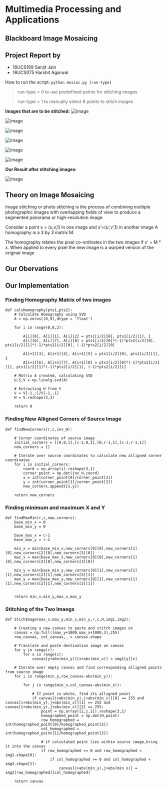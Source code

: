 # Multimedia Processing and Applications
## Blackboard Image Mosaicing
## Project Report by
* 16UCS169 Sanjit Jain
* 16UCS075 Harshit Agarwal 

How to run the script:
`python mosiac.py [run-type]`
> run-type = 0 to use predefined points for stitching images

> run-type = 1 to manually select 8 points to stitch images

**Images that are to be stitched:**
![image](https://github.com/sanjitjain2/BlackBoard-Image-Mosaicing/blob/master/m0.jpg)

![image](https://github.com/sanjitjain2/BlackBoard-Image-Mosaicing/blob/master/m1.jpg)

![image](https://github.com/sanjitjain2/BlackBoard-Image-Mosaicing/blob/master/m2.jpg)

![image](https://github.com/sanjitjain2/BlackBoard-Image-Mosaicing/blob/master/m3.jpg)

![image](https://github.com/sanjitjain2/BlackBoard-Image-Mosaicing/blob/master/m4.jpg)

![image](https://github.com/sanjitjain2/BlackBoard-Image-Mosaicing/blob/master/m5.jpg)

**Our Result after stitching images:**

![image](https://github.com/sanjitjain2/BlackBoard-Image-Mosaicing/blob/master/result012345.jpg)

## Theory on Image Mosaicing
Image stitching or photo stitching is the process of combining multiple photographic images with overlapping fields of view to produce a segmented panorama or high-resolution image.

Consider a point x = (u,v,1) in one image and
x’=(u’,v’,1) in another image
A homography is a 3 by 3 matrix M.

The homography relates the pixel co-ordinates in the two images if x’ = M * x.
When applied to every pixel the new image is a warped version of the original image

## Our Obervations

## Our Implementation

### Finding Homography Matrix of two images
```
def calcHomography(pts1,pts2):
    # Calculate Homography using SVD
    A = np.zeros((8,9),dtype = 'float')

    for i in range(0,8,2):

        A[i][0], A[i][1], A[i][2] = pts1[i/2][0], pts1[i/2][1], 1
        A[i][6], A[i][7], A[i][8] = pts1[i/2][0]*(-1)*pts2[i/2][0], pts1[i/2][1]*(-1)*pts2[i/2][0], (-1)*pts2[i/2][0]

        A[i+1][3], A[i+1][4], A[i+1][5] = pts1[i/2][0], pts1[i/2][1], 1
        A[i+1][6], A[i+1][7], A[i+1][8] = pts1[i/2][0]*(-1)*pts2[i/2][1], pts1[i/2][1]*(-1)*pts2[i/2][1], (-1)*pts2[i/2][1]
    
    # Matrix A created, calculating SVD 
    U,S,V = np.linalg.svd(A)
    
    # Extracting H from V
    V = V[-1,:]/V[-1,-1]
    H = V.reshape(3,3)

    return H
```

### Finding New Alligned Corners of Source Image
```
def findNewCorners(r,c,inv_H):

    # Corner coordinates of source image
    initial_corners = [[0,0,1],[c-1,0,1],[0,r-1,1],[c-1,r-1,1]] 
    new_corners = []

    # Iterate over source coordinates to calculate new alligned corner coordinates
    for i in initial_corners:
        coord = np.array(i).reshape(3,1)    
        corner_point = np.dot(inv_H,coord)
        x = int(corner_point[0]/corner_point[2])
        y = int(corner_point[1]/corner_point[2])
        new_corners.append([x,y])

    return new_corners
```

### Finding minimum and maximum X and Y
```
def findMaxMin(r,c,new_corners):
    base_min_x = 0
    base_min_y = 0

    base_max_x = c-1
    base_max_y = r-1

    min_x = min(base_min_x,new_corners[0][0],new_corners[1][0],new_corners[2][0],new_corners[3][0])
    max_x = max(base_max_x,new_corners[0][0],new_corners[1][0],new_corners[2][0],new_corners[3][0])

    min_y = min(base_min_y,new_corners[0][1],new_corners[1][1],new_corners[2][1],new_corners[3][1])
    max_y = max(base_max_y,new_corners[0][1],new_corners[1][1],new_corners[2][1],new_corners[3][1])


    return min_x,min_y,max_x,max_y
```

### Stitching of the Two Imaegs
```
def StichImage(max_x,max_y,min_x,min_y,r,c,H,img1,img2):

    # Creating a new canvas to paste and stitch images on
    canvas = np.full((max_y+1000,max_x+1000,3),255)
    row_canvas, col_canvas,_ = canvas.shape

    # Translate and paste destiantion image on canvas   
    for y in range(r):
        for x in range(c):
            canvas[y+abs(min_y)][x+abs(min_x)] = img1[y][x]

    # Iterate over empty canvas and find corresponding alligned points from source image
    for i in range(min_y,row_canvas-abs(min_y)):
        
        for j in range(min_x,col_canvas-abs(min_x)):
            
            # If point is white, find its alligned point
            if canvas[i+abs(min_y),j+abs(min_x)][0] == 255 and canvas[i+abs(min_y),j+abs(min_x)][1] == 255 and canvas[i+abs(min_y),j+abs(min_x)][2] == 255:
                point = np.array([i,j,1]).reshape(3,1)
                homographed_point = np.dot(H,point)
                row_homographed = int(homographed_point[0]/homographed_point[2])
                col_homographed = int(homographed_point[1]/homographed_point[2])

                # if calculated point lies within source image,bring it into the canvas
                if row_homographed >= 0 and row_homographed < img2.shape[0]:
                    if col_homographed >= 0 and col_homographed < img2.shape[1]:
                        canvas[i+abs(min_y),j+abs(min_x)] = img2[row_homographed][col_homographed]

    return canvas
```
